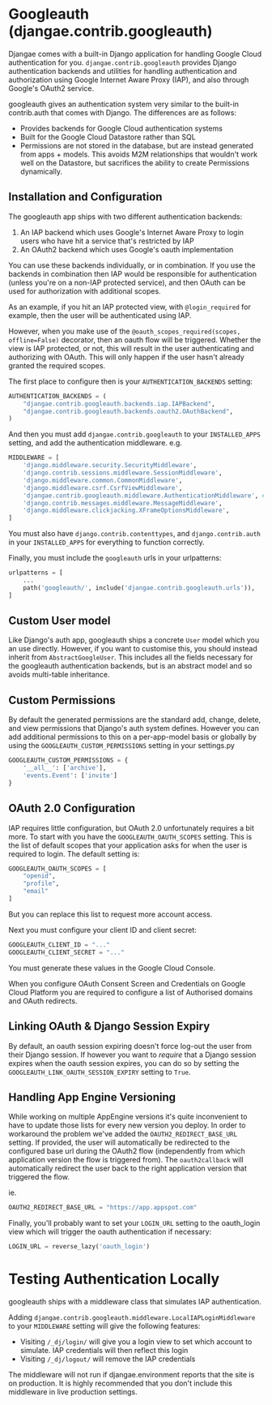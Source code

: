 
# Googleauth (djangae.contrib.googleauth)

Djangae comes with a built-in Django application for handling Google Cloud authentication for you. `djangae.contrib.googleauth`
provides Django authentication backends and utilities for handling authentication and authorization using Google Internet Aware Proxy
(IAP), and also through Google's OAuth2 service.

googleauth gives an authentication system very similar to the built-in contrib.auth that comes with Django. The differences
are as follows:

 - Provides backends for Google Cloud authentication systems
 - Built for the Google Cloud Datastore rather than SQL
 - Permissions are not stored in the database, but are instead generated from apps + models. This avoids M2M relationships
   that wouldn't work well on the Datastore, but sacrifices the ability to create Permissions dynamically.


## Installation and Configuration

The googleauth app ships with two different authentication backends:

 1. An IAP backend which uses Google's Internet Aware Proxy to login users who have hit a service that's restricted by IAP
 2. An OAuth2 backend which uses Google's oauth implementation

You can use these backends individually, or in combination. If you use the backends in combination then IAP would be responsible
for authentication (unless you're on a non-IAP protected service), and then OAuth can be used for authorization with additional scopes.

As an example, if you hit an IAP protected view, with `@login_required` for example, then the user will be authenticated using IAP.

However, when you make use of the `@oauth_scopes_required(scopes, offline=False)` decorator, then an oauth flow will be triggered. Whether the view
is IAP protected, or not, this will result in the user authenticating and authorizing with OAuth. This will only happen if the user hasn't
already granted the required scopes.

The first place to configure then is your `AUTHENTICATION_BACKENDS` setting:

```python
AUTHENTICATION_BACKENDS = (
    "djangae.contrib.googleauth.backends.iap.IAPBackend",
    "djangae.contrib.googleauth.backends.oauth2.OAuthBackend",
)
```

And then you must add `djangae.contrib.googleauth` to your `INSTALLED_APPS` setting, and add the authentication middleware. e.g.

```python
MIDDLEWARE = [
    'django.middleware.security.SecurityMiddleware',
    'django.contrib.sessions.middleware.SessionMiddleware',
    'django.middleware.common.CommonMiddleware',
    'django.middleware.csrf.CsrfViewMiddleware',
    'djangae.contrib.googleauth.middleware.AuthenticationMiddleware', # <--
    'django.contrib.messages.middleware.MessageMiddleware',
    'django.middleware.clickjacking.XFrameOptionsMiddleware',
]
```

You must also have `django.contrib.contenttypes`, and `django.contrib.auth` in your `INSTALLED_APPS` for everything to function correctly.

Finally, you must include the `googleauth` urls in your urlpatterns:

```python
urlpatterns = [
    ...
    path('googleauth/', include('djangae.contrib.googleauth.urls')),
]
```

## Custom User model

Like Django's auth app, googleauth ships a concrete `User` model which you an use directly. However, if you want to customise this, you should
instead inherit from `AbstractGoogleUser`. This includes all the fields necessary for the googleauth authentication backends, but is an abstract
model and so avoids multi-table inheritance.

## Custom Permissions

By default the generated permissions are the standard add, change, delete, and view permissions that Django's auth system
defines. However you can add additional permissions to this on a per-app-model basis or globally by using the `GOOGLEAUTH_CUSTOM_PERMISSIONS`
setting in your settings.py

```python
GOOGLEAUTH_CUSTOM_PERMISSIONS = {
    '__all__': ['archive'],
    'events.Event': ['invite']
}
```

## OAuth 2.0 Configuration

IAP requires little configuration, but OAuth 2.0 unfortunately requires a bit more. To start with you have the `GOOGLEAUTH_OAUTH_SCOPES` setting. This
is the list of default scopes that your application asks for when the user is required to login. The default setting is:

```python
GOOGLEAUTH_OAUTH_SCOPES = [
    "openid",
    "profile",
    "email"
]
```

But you can replace this list to request more account access.

Next you must configure your client ID and client secret:

```python
GOOGLEAUTH_CLIENT_ID = "..."
GOOGLEAUTH_CLIENT_SECRET = "..."
```

You must generate these values in the Google Cloud Console.

When you configure OAuth Consent Screen and Credentials on Google Cloud Platform you are
required to configure a list of Authorised domains and OAuth redirects.

## Linking OAuth & Django Session Expiry

By default, an oauth session expiring doesn't force log-out the user from their Django session. If however you want to *require* that a Django session
expires when the oauth session expires, you can do so by setting the `GOOGLEAUTH_LINK_OAUTH_SESSION_EXPIRY` setting to `True`.

## Handling App Engine Versioning

While working on multiple AppEngine versions it's quite inconvenient to have to update those lists for every new version you deploy.
In order to workaround the problem we've added the `OAUTH2_REDIRECT_BASE_URL` setting.
If provided, the user will automatically be redirected to the configured base url during the OAuth2 flow (independently from which application version the flow is triggered from).
The `oauth2callback` will automatically redirect the user back to the right application version that triggered the flow.

ie.
```python
OAUTH2_REDIRECT_BASE_URL = "https://app.appspot.com"
```

Finally, you'll probably want to set your `LOGIN_URL` setting to the oauth_login view which will trigger the oauth
authentication if necessary:

```python
LOGIN_URL = reverse_lazy('oauth_login')
```

# Testing Authentication Locally

googleauth ships with a middleware class that simulates IAP authentication.

Adding `djangae.contrib.googleauth.middleware.LocalIAPLoginMiddleware` to your `MIDDLEWARE` setting will give the following
features:

 - Visiting `/_dj/login/` will give you a login view to set which account to simulate. IAP credentials will then reflect this login
 - Visiting `/_dj/logout/` will remove the IAP credentials

The middleware will not run if djangae.environment reports that the site is on production. It is highly recommended that you
don't include this middleware in live production settings.
